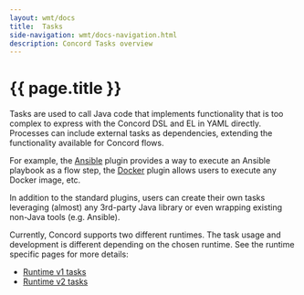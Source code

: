 ```yaml
---
layout: wmt/docs
title:  Tasks
side-navigation: wmt/docs-navigation.html
description: Concord Tasks overview
---
```


# {{ page.title }}

Tasks are used to call Java code that implements functionality that is
too complex to express with the Concord DSL and EL in YAML directly.
Processes can include external tasks as dependencies, extending
the functionality available for Concord flows.

For example, the [Ansible](../plugins-v2/ansible.html) plugin provides
a way to execute an Ansible playbook as a flow step,
the [Docker](../plugins-v2/docker.html) plugin allows users to execute any
Docker image, etc.

In addition to the standard plugins, users can create their own tasks
leveraging (almost) any 3rd-party Java library or even wrapping existing
non-Java tools (e.g. Ansible).

Currently, Concord supports two different runtimes. The task usage and
development is different depending on the chosen runtime. See the runtime
specific pages for more details:

- [Runtime v1 tasks](../processes-v1/tasks.html)
- [Runtime v2 tasks](../processes-v2/tasks.html)
